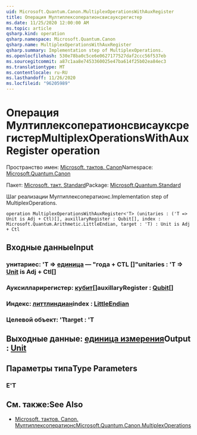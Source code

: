 ```yaml
---
uid: Microsoft.Quantum.Canon.MultiplexOperationsWithAuxRegister
title: Операция Мултиплексоператионсвисауксрегистер
ms.date: 11/25/2020 12:00:00 AM
ms.topic: article
qsharp.kind: operation
qsharp.namespace: Microsoft.Quantum.Canon
qsharp.name: MultiplexOperationsWithAuxRegister
qsharp.summary: Implementation step of MultiplexOperations.
ms.openlocfilehash: 530e78ba0c5ce6e0627177527daf2ccc56f537eb
ms.sourcegitcommit: a87c1aa8e7453360025e47ba614f25b02ea84ec3
ms.translationtype: MT
ms.contentlocale: ru-RU
ms.lasthandoff: 11/26/2020
ms.locfileid: "96205989"
---
```

# <a name="multiplexoperationswithauxregister-operation"></a><span data-ttu-id="c42af-102">Операция Мултиплексоператионсвисауксрегистер</span><span class="sxs-lookup"><span data-stu-id="c42af-102">MultiplexOperationsWithAuxRegister operation</span></span>

<span data-ttu-id="c42af-103">Пространство имен: [Microsoft. тактов. Canon](xref:Microsoft.Quantum.Canon)</span><span class="sxs-lookup"><span data-stu-id="c42af-103">Namespace: [Microsoft.Quantum.Canon](xref:Microsoft.Quantum.Canon)</span></span>

<span data-ttu-id="c42af-104">Пакет: [Microsoft. такт. Standard](https://nuget.org/packages/Microsoft.Quantum.Standard)</span><span class="sxs-lookup"><span data-stu-id="c42af-104">Package: [Microsoft.Quantum.Standard](https://nuget.org/packages/Microsoft.Quantum.Standard)</span></span>


<span data-ttu-id="c42af-105">Шаг реализации Мултиплексоператионс.</span><span class="sxs-lookup"><span data-stu-id="c42af-105">Implementation step of MultiplexOperations.</span></span>

```qsharp
operation MultiplexOperationsWithAuxRegister<'T> (unitaries : ('T => Unit is Adj + Ctl)[], auxillaryRegister : Qubit[], index : Microsoft.Quantum.Arithmetic.LittleEndian, target : 'T) : Unit is Adj + Ctl
```


## <a name="input"></a><span data-ttu-id="c42af-106">Входные данные</span><span class="sxs-lookup"><span data-stu-id="c42af-106">Input</span></span>

### <a name="unitaries--t--unit--is-adj--ctl"></a><span data-ttu-id="c42af-107">унитариес: 'T => [единица](xref:microsoft.quantum.lang-ref.unit)  — "года + CTL []"</span><span class="sxs-lookup"><span data-stu-id="c42af-107">unitaries : 'T => [Unit](xref:microsoft.quantum.lang-ref.unit)  is Adj + Ctl[]</span></span>




### <a name="auxillaryregister--qubit"></a><span data-ttu-id="c42af-108">Ауксилларирегистер: [кубит](xref:microsoft.quantum.lang-ref.qubit)[]</span><span class="sxs-lookup"><span data-stu-id="c42af-108">auxillaryRegister : [Qubit](xref:microsoft.quantum.lang-ref.qubit)[]</span></span>




### <a name="index--littleendian"></a><span data-ttu-id="c42af-109">Индекс: [литтлиндиан](xref:Microsoft.Quantum.Arithmetic.LittleEndian)</span><span class="sxs-lookup"><span data-stu-id="c42af-109">index : [LittleEndian](xref:Microsoft.Quantum.Arithmetic.LittleEndian)</span></span>




### <a name="target--t"></a><span data-ttu-id="c42af-110">Целевой объект: 'T</span><span class="sxs-lookup"><span data-stu-id="c42af-110">target : 'T</span></span>





## <a name="output--unit"></a><span data-ttu-id="c42af-111">Выходные данные: [единица измерения](xref:microsoft.quantum.lang-ref.unit)</span><span class="sxs-lookup"><span data-stu-id="c42af-111">Output : [Unit](xref:microsoft.quantum.lang-ref.unit)</span></span>



## <a name="type-parameters"></a><span data-ttu-id="c42af-112">Параметры типа</span><span class="sxs-lookup"><span data-stu-id="c42af-112">Type Parameters</span></span>

### <a name="t"></a><span data-ttu-id="c42af-113">Е</span><span class="sxs-lookup"><span data-stu-id="c42af-113">'T</span></span>



## <a name="see-also"></a><span data-ttu-id="c42af-114">См. также:</span><span class="sxs-lookup"><span data-stu-id="c42af-114">See Also</span></span>

- [<span data-ttu-id="c42af-115">Microsoft. тактов. Canon. Мултиплексоператионс</span><span class="sxs-lookup"><span data-stu-id="c42af-115">Microsoft.Quantum.Canon.MultiplexOperations</span></span>](xref:Microsoft.Quantum.Canon.MultiplexOperations)
